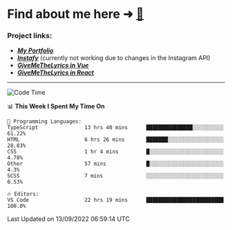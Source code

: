 # Find about me here ➜ [🧑](https://pauabella.dev)

### Project links:
- ***[My Portfolio](https://pauabella.dev)***
- ***[Instafy](https://instafy.me)*** (currently not working due to changes in the Instagram API)
- ***[GiveMeTheLyrics in Vue](https://lyrics.pauabella.dev)***
- ***[GiveMeTheLyrics in React](https://pauabella.dev/GiveMeTheLyrics)***

---
<!--START_SECTION:waka-->
![Code Time](http://img.shields.io/badge/Code%20Time-1%2C430%20hrs-blue)

📊 **This Week I Spent My Time On** 

```text
💬 Programming Languages: 
TypeScript               13 hrs 40 mins      ███████████████░░░░░░░░░░   61.22% 
HTML                     6 hrs 26 mins       ███████░░░░░░░░░░░░░░░░░░   28.83% 
CSS                      1 hr 4 mins         █░░░░░░░░░░░░░░░░░░░░░░░░   4.78% 
Other                    57 mins             █░░░░░░░░░░░░░░░░░░░░░░░░   4.3% 
SCSS                     7 mins              ░░░░░░░░░░░░░░░░░░░░░░░░░   0.53%

🔥 Editors: 
VS Code                  22 hrs 19 mins      █████████████████████████   100.0%

```


 Last Updated on 13/09/2022 06:59:14 UTC
<!--END_SECTION:waka-->

